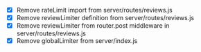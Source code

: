 - [x] Remove rateLimit import from server/routes/reviews.js
- [x] Remove reviewLimiter definition from server/routes/reviews.js
- [x] Remove reviewLimiter from router.post middleware in server/routes/reviews.js
- [x] Remove globalLimiter from server/index.js
